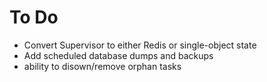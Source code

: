 # To Do
- Convert Supervisor to either Redis or single-object state
- Add scheduled database dumps and backups
- ability to disown/remove orphan tasks

